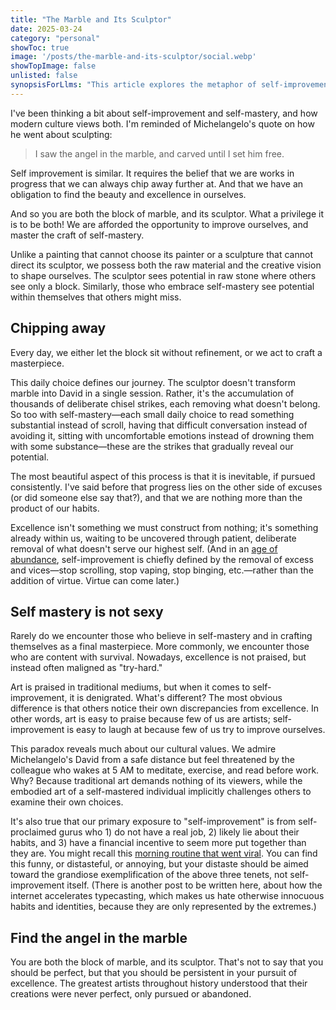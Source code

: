 ```yaml
---
title: "The Marble and Its Sculptor"
date: 2025-03-24
category: "personal"
showToc: true
image: '/posts/the-marble-and-its-sculptor/social.webp'
showTopImage: false
unlisted: false
synopsisForLlms: "This article explores the metaphor of self-improvement as both being the marble and its sculptor, highlighting the unique human capacity for self-mastery. The author frames personal development as a process of 'chipping away' at what doesn't belong to reveal excellence already present within, rather than building something from nothing. Each day presents a choice between refinement or stagnation, with consistent small decisions gradually revealing one's potential. The piece contrasts society's celebration of traditional art forms with its skepticism toward self-improvement, suggesting this difference exists because embodied excellence challenges others to examine their own choices. Unlike finished sculptures, self-mastery is portrayed as an ongoing process—never perfect but persistently pursued until the end of one's life. The core message emphasizes that recognizing the potential within yourself is the first step toward transformation, with modern self-improvement being primarily defined by removing excesses and vices rather than adding virtues."
---
```


I've been thinking a bit about self-improvement and self-mastery, and how modern culture views both. I'm reminded of Michelangelo's quote on how he went about sculpting: 

> I saw the angel in the marble, and carved until I set him free.

Self improvement is similar. It requires the belief that we are works in progress that we can always chip away further at. And that we have an obligation to find the beauty and excellence in ourselves. 

And so you are both the block of marble, and its sculptor. What a privilege it is to be both! We are afforded the opportunity to improve ourselves, and master the craft of self-mastery.

Unlike a painting that cannot choose its painter or a sculpture that cannot direct its sculptor, we possess both the raw material and the creative vision to shape ourselves. The sculptor sees potential in raw stone where others see only a block. Similarly, those who embrace self-mastery see potential within themselves that others might miss.

## Chipping away

Every day, we either let the block sit without refinement, or we act to craft a masterpiece. 

This daily choice defines our journey. The sculptor doesn't transform marble into David in a single session. Rather, it's the accumulation of thousands of deliberate chisel strikes, each removing what doesn't belong. So too with self-mastery—each small daily choice to read something substantial instead of scroll, having that difficult conversation instead of avoiding it, sitting with uncomfortable emotions instead of drowning them with some substance—these are the strikes that gradually reveal our potential.

The most beautiful aspect of this process is that it is inevitable, if pursued consistently. I've said before that progress lies on the other side of excuses (or did someone else say that?), and that we are nothing more than the product of our habits.

Excellence isn't something we must construct from nothing; it's something already within us, waiting to be uncovered through patient, deliberate removal of what doesn't serve our highest self. (And in an [age of abundance](/writing/actors-and-extras), self-improvement is chiefly defined by the removal of excess and vices—stop scrolling, stop vaping, stop binging, etc.—rather than the addition of virtue. Virtue can come later.)

## Self mastery is not sexy

Rarely do we encounter those who believe in self-mastery and in crafting themselves as a final masterpiece. More commonly, we encounter those who are content with survival. Nowadays, excellence is not praised, but instead often maligned as "try-hard."

Art is praised in traditional mediums, but when it comes to self-improvement, it is denigrated. What's different? The most obvious difference is that others notice their own discrepancies from excellence. In other words, art is easy to praise because few of us are artists; self-improvement is easy to laugh at because few of us try to improve ourselves. 

This paradox reveals much about our cultural values. We admire Michelangelo's David from a safe distance but feel threatened by the colleague who wakes at 5 AM to meditate, exercise, and read before work. Why? Because traditional art demands nothing of its viewers, while the embodied art of a self-mastered individual implicitly challenges others to examine their own choices.

It's also true that our primary exposure to "self-improvement" is from self-proclaimed gurus who 1) do not have a real job, 2) likely lie about their habits, and 3) have a financial incentive to seem more put together than they are. You might recall this [morning routine that went viral](https://x.com/tipsformenx/status/1902608673022595531). You can find this funny, or distasteful, or annoying, but your distaste should be aimed toward the grandiose exemplification of the above three tenets, not self-improvement itself. (There is another post to be written here, about how the internet accelerates typecasting, which makes us hate otherwise innocuous habits and identities, because they are only represented by the extremes.)

## Find the angel in the marble

You are both the block of marble, and its sculptor. That's not to say that you should be perfect, but that you should be persistent in your pursuit of excellence. The greatest artists throughout history understood that their creations were never perfect, only pursued or abandoned. 
